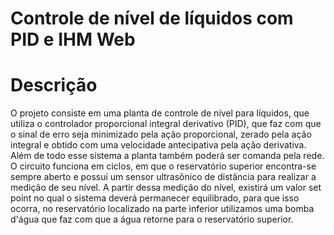 # Controle de nível de líquidos com PID e IHM Web
# Descrição
O projeto consiste em uma planta de controle de nível para líquidos, que utiliza o controlador proporcional integral derivativo (PID), que faz com que o sinal de erro seja minimizado pela ação proporcional, zerado pela ação integral e obtido com uma velocidade antecipativa pela ação derivativa. Além de todo esse sistema a planta também poderá ser comanda pela rede. O circuito funciona em ciclos, em que o reservatório superior encontra-se sempre aberto e possui um sensor ultrasônico de distância para realizar a medição de seu nível. A partir dessa medição do nível, existirá um valor set point no qual o sistema deverá permanecer equilibrado, para que isso ocorra, no reservatório localizado na parte inferior utilizamos uma bomba d'água que faz com que a água retorne para o reservatório superior.
